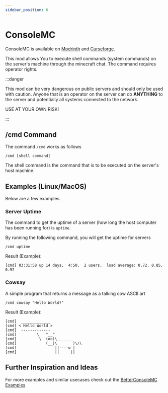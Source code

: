 ```yaml
---
sidebar_position: 6
---
```


# ConsoleMC

ConsoleMC is available on [Modrinth](https://modrinth.com/mod/consolemc) and [Curseforge](https://www.curseforge.com/minecraft/mc-mods/consolemc).

This mod allows You to execute shell commands (system commands) on the server's machine through the minecraft chat. The command requires operator rights.

:::danger

This mod can be very dangerous on public servers and should only be used with caution. Anyone that is an operator on the server can do **ANYTHING** to the server and potentially all systems connected to the network.

USE AT YOUR OWN RISK!

:::

## /cmd Command

The command `/cmd` works as follows

```properties
/cmd [shell command]
```

The shell command is the command that is to be executed on the server's host machine.

## Examples (Linux/MacOS)

Below are a few examples.

### Server Uptime
The command to get the uptime of a server (how long the host computer has been running for) is `uptime`.

By running the following command, you will get the uptime for servers

```properties
/cmd uptime
```

Result (Example):

```properties
[cmd] 03:31:58 up 14 days,  4:50,  2 users,  load average: 0.72, 0.85, 0.97
```

### Cowsay
A simple program that returns a message as a talking cow ASCII art

```properties
/cmd cowsay "Hello World!"
```

Result (Example):

```properties
[cmd]  _____________
[cmd] < Hello World >
[cmd]  -------------
[cmd]         \   ^__^
[cmd]          \  (oo)\_______
[cmd]             (__)\       )\/\ 
[cmd]                 ||----w |
[cmd]                 ||     ||
```

## Further Inspiration and Ideas
For more examples and similar usecases check out the [BetterConsoleMC Examples](/betterconsolemc/examplecommands)

